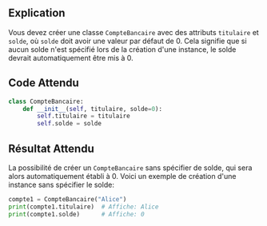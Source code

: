 ## Explication

Vous devez créer une classe `CompteBancaire` avec des attributs `titulaire` et `solde`, où `solde` doit avoir une valeur par défaut de 0. Cela signifie que si aucun solde n'est spécifié lors de la création d'une instance, le solde devrait automatiquement être mis à 0.

## Code Attendu

```python
class CompteBancaire:
    def __init__(self, titulaire, solde=0):
        self.titulaire = titulaire
        self.solde = solde
```

## Résultat Attendu

La possibilité de créer un `CompteBancaire` sans spécifier de solde, qui sera alors automatiquement établi à 0. Voici un exemple de création d'une instance sans spécifier le solde:

```python
compte1 = CompteBancaire("Alice")
print(compte1.titulaire)  # Affiche: Alice
print(compte1.solde)      # Affiche: 0
```

